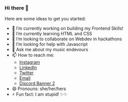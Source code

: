 ### Hi there 👋


<!-- **KeshviM2/KeshviM2** is a ✨ _special_ ✨ repository because its `README.md` (this file) appears on your GitHub profile.-->

Here are some ideas to get you started:

- 🔭 I’m currently working on building my Frontend Skills!
- 🌱 I’m currently learning HTML and CSS
- 👯 I’m looking to collaborate on Webdev in hackathons
- 🤔 I’m looking for help with Javascript
- 💬 Ask me about my music endevours
- 📫 How to reach me: 
    - [Instagram](https://www.instagram.com/keshvi_mishra)
    - [LinkedIn](https://www.linkedin.com/in/keshvi)
    - [Twitter](https://twitter.com/Keshvimishra)
    - [Email](mailto:keshmish07@gmail.com?subject=Hello,%20Found%20you%20on%20GitHub%20Let's%20catch%20up)
    - [Discord Banner 2](https://discordapp.com/api/guilds/[@Kkeshvi]/widget.png?style=banner2)
- 😄 Pronouns: she/her/hers
- ⚡ Fun fact: I am stupid! ✨✨



